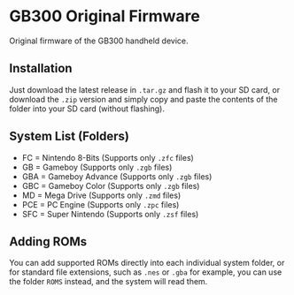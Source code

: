 # GB300 Original Firmware
Original firmware of the GB300 handheld device.

## Installation
Just download the latest release in `.tar.gz` and flash it to your SD card, or download the `.zip` version and simply copy and paste the contents of the folder into your SD card (without flashing).

## System List (Folders)

- FC = Nintendo 8-Bits (Supports only `.zfc` files)
- GB = Gameboy (Supports only `.zgb` files)
- GBA = Gameboy Advance (Supports only `.zgb` files)
- GBC = Gameboy Color (Supports only `.zgb` files)
- MD = Mega Drive (Supports only `.zmd` files)
- PCE = PC Engine (Supports only `.zpc` files)
- SFC = Super Nintendo (Supports only `.zsf` files)

## Adding ROMs

You can add supported ROMs directly into each individual system folder, or for standard file extensions, such as `.nes` or `.gba` for example, you can use the folder `ROMS` instead, and the system will read them.
